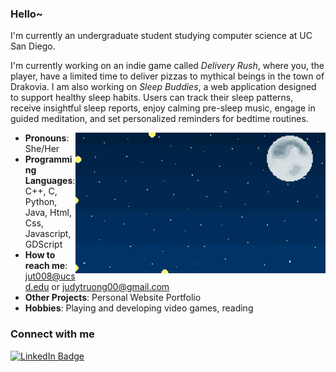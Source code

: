 ### Hello~

I'm currently an undergraduate student studying computer science at UC San Diego. 

I'm currently working on an indie game called *Delivery Rush*, where you, the player, have a limited time to deliver pizzas to mythical beings in the town of Drakovia. I am also working on *Sleep Buddies*, a web application designed to support healthy sleep habits. Users can track their sleep patterns, receive insightful sleep reports, enjoy calming pre-sleep music, engage in guided meditation, and set personalized reminders for bedtime routines.

<!-- GIF aligned to the right of the bullet points only -->
<img align="right" alt="GIF" src="./fireflies.gif" width="400" />

- **Pronouns**: She/Her
- **Programming Languages**: C++, C, Python, Java, Html, Css, Javascript, GDScript
- **How to reach me**: jut008@ucsd.edu or judytruong00@gmail.com
- **Other Projects**: Personal Website Portfolio
- **Hobbies**: Playing and developing video games, reading

<!-- Connect section -->

### Connect with me
<p>
    <a href="https://www.linkedin.com/in/juktr/">
        <img src="https://img.shields.io/badge/-Judy%20Truong-000080?style=plastic&labelColor=000080&logo=LinkedIn&logoColor=white&link=https://www.linkedin.com/in/juktr/" alt="LinkedIn Badge">
    </a> 
</p>

<!-- Connect section: END -->
